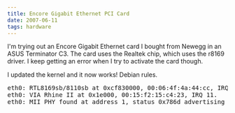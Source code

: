 ```yaml
---
title: Encore Gigabit Ethernet PCI Card
date: 2007-06-11
tags: hardware
---
```

I'm trying out an Encore Gigabit Ethernet card I bought from Newegg in an ASUS Terminator C3. The card uses the Realtek chip, which uses the r8169 driver. I keep getting an error when I try to activate the card though.

I updated the kernel and it now works! Debian rules.

<pre class="sh_sh">eth0: RTL8169sb/8110sb at 0xcf830000, 00:06:4f:4a:44:cc, IRQ 11
eth0: VIA Rhine II at 0x1e000, 00:15:f2:15:c4:23, IRQ 11.
eth0: MII PHY found at address 1, status 0x786d advertising 05e1 Link cde1.</pre>

